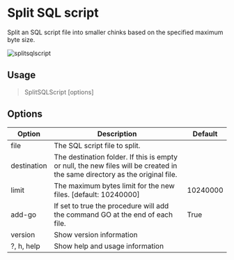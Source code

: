 # Split SQL script
Split an SQL script file into smaller chinks based on the specified maximum byte size.

![splitsqlscript](https://github.com/user-attachments/assets/c1e77e44-1a64-4612-a9c9-2b654bc9254d)

## Usage

>   SplitSQLScript [options]

## Options

| Option                      | Description                                                                          | Default |
|-----------------------------|--------------------------------------------------------------------------------------|---------|
| file                        | The SQL script file to split.                                                        |         |
| destination                 | The destination folder. If this is empty or null, the new files will be created in the same directory as the original file. | |
| limit                       | The maximum bytes limit for the new files. [default: 10240000]                       | 10240000 |
| add-go                      | If set to true the procedure will add the command GO at the end of each file.        | True     |
| version                     | Show version information                                                             |          |
| ?, h, help                  | Show help and usage information                                                      |          |
